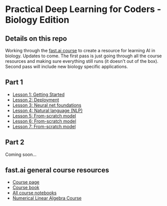 # Practical Deep Learning for Coders - Biology Edition
## Details on this repo 
Working through the [fast.ai course](https://course.fast.ai/) to create a resource for learning AI in biology. Updates to come. The first pass is just going through all the course resources and making sure everything still runs (it doesn't out of the box). Second pass will include new biology specific applications. 

## Part 1
- [Lesson 1: Getting Started](/part-1/lesson-1-getting-started/)
- [Lesson 2: Deployment](/part-1/lesson-2-deployment/)
- [Lesson 3: Neural net foundations](/part-1/lesson-3-neural-net-foundations/)
- [Lesson 4: Natural language (NLP)](/part-1/lesson-4-natural-language-nlp/)
- [Lesson 5: From-scratch model](/part-1/lesson-5-from-scratch-model/)
- [Lesson 6: From-scratch model](/part-1/lesson-6-random-forests/)
- [Lesson 7: From-scratch model](/part-1/lesson-7-collaborative-filtering/)

## Part 2
Coming soon...

## fast.ai general course resources
- [Course page](https://course.fast.ai/)
- [Course book](https://course.fast.ai/Resources/book.html)
- [All course notebooks](https://github.com/fastai/course22)
- [Numerical Linear Algebra Course](https://github.com/fastai/numerical-linear-algebra)
